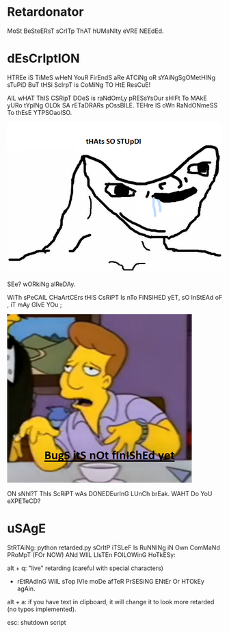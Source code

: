 # Retardonator
MoSt BeSteERsT sCrITp ThAT hUMaNIty eVRE NEEdEd.


# dEsCrIptION
HTREe iS TiMeS wHeN YouR FirEndS aRe ATCiNg oR sYAiNgSgOMetHINg sTuPiD BuT tHSi ScIrpT is CoMiNg TO HtE ResCuE!

AlL wHAT ThIS CSRipT DOeS is raNdOmLy pRESsYsOur sHIFt To MAkE yURo tYpINg OLOk SA rETaDRARs pOssBILE.
TEHre IS oWn RaNdONmeSS To thEsE YTPSOaolSO.

![example 1](imgs/example_1.png)

SEe? wORkiNg alReDAy. 

WiTh sPeCAIL CHaArtCErs tHIS CsRiPT Is nTo FiNSIHED yET, sO InStEAd oF , iT mAy GIvE YOu ;

![example 2](imgs/example_2.png)

ON sNhI?T ThIs ScRiPT wAs DONEDEurInG LUnCh brEak. WAHT Do YoU eXPETeCD?

# uSAgE

StRTAiNg: python retarded.py
sCrItP iTSLeF Is RuNNINg iN Own ComMaNd PRoMpT (FOr NOW) ANd WIlL LIsTEn FOlLOWinG HoTkESy:

alt + q: "live" retarding (careful with special characters)
- rEtRAdInG WilL sTop lVIe moDe afTeR PrSESiNG ENtEr Or HTOkEy agAin.

alt + a: if you have text in clipboard, it will change it to look more retarded (no typos implemented).

esc: shutdown script
